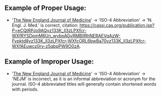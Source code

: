 ## Example of Proper Usage:
* '[The New England Journal of Medicine](https://golden.com/wiki/The_New_England_Journal_of_Medicine-6GZYP)' → 'ISO-4 Abbreviation' → 'N. Engl. J. Med.' is correct, citation: https://cassi.cas.org/publication.jsp?P=eCQtRPJo9AQyz133K_ll3zLPXfcr-WXfRYSDpmM6Un_wybpAGvRMBlIRhNERAEVqAzW-Fvpktd8yz133K_ll3zLPXfcr-WXfcORL6bwBa70yz133K_ll3zLPXfcr-WXfAEuwcz0rv-z5qbpPW9O0zA.  

## Example of Improper Usage:
* '[The New England Journal of Medicine](https://golden.com/wiki/The_New_England_Journal_of_Medicine-6GZYP)' → 'ISO-4 Abbreviation' → 'NEJM' is incorrect, as it is an informal abbreviation or acronym for the journal.  ISO-4 abbreviated titles will generally contain shortened words with periods.
